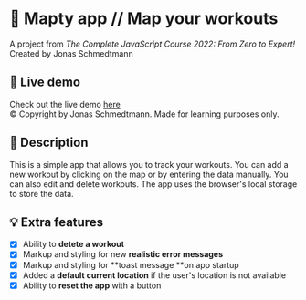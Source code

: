 # 📍 Mapty app // Map your workouts
A project from *The Complete JavaScript Course 2022: From Zero to Expert!* Created by Jonas Schmedtmann

## 🔴 Live demo
Check out the live demo [here](https://stekatag.github.io/mapty/)<br>
© Copyright by Jonas Schmedtmann. Made for learning purposes only.

## 📝 Description
This is a simple app that allows you to track your workouts. You can add a new workout by clicking on the map or by entering the data manually. You can also edit and delete workouts. The app uses the browser's local storage to store the data.

## 💡 Extra features
- [x] Ability to **detete a workout**
- [x] Markup and styling for new **realistic error messages**
- [x] Markup and styling for **toast message **on app startup
- [x] Added a **default current location** if the user's location is not available
- [x] Ability to **reset the app** with a button
